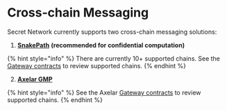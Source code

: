 # Cross-chain Messaging

Secret Network currently supports two cross-chain messaging solutions:&#x20;

1. [**SnakePath**](https://docs.scrt.network/secret-network-documentation/development/ethereum-evm-developer-toolkit/basics/cross-chain-messaging/snakepath) **(recommended for confidential computation)**

{% hint style="info" %}
There are currently 10+ supported chains. See the [Gateway contracts](https://docs.scrt.network/secret-network-documentation/development/ethereum-evm-developer-toolkit/gateway-contracts) to review supported chains.&#x20;
{% endhint %}

2. [**Axelar GMP**](https://docs.scrt.network/secret-network-documentation/development/ethereum-evm-developer-toolkit/basics/cross-chain-messaging/axelar-gmp)&#x20;

{% hint style="info" %}
See the Axelar [Gateway contracts](https://docs.axelar.dev/dev/reference/testnet-contract-addresses) to review supported chains.&#x20;
{% endhint %}

